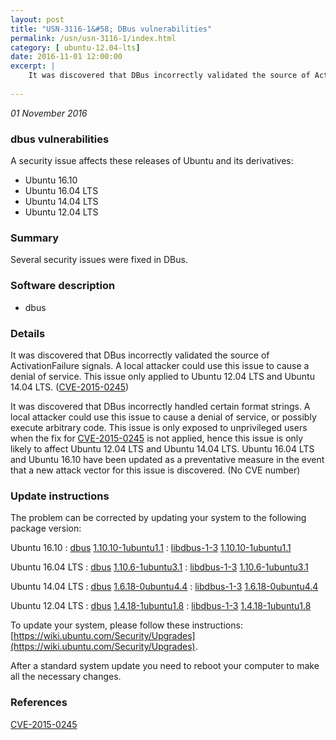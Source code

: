 ```yaml
---
layout: post
title: "USN-3116-1&#58; DBus vulnerabilities"
permalink: /usn/usn-3116-1/index.html
category: [ ubuntu-12.04-lts]
date: 2016-11-01 12:00:00
excerpt: |
    It was discovered that DBus incorrectly validated the source of ActivationFailure signals. A local attacker could use this issue to cause a denial of service. This issue only applied to Ubuntu 12.04 LTS and Ubuntu 14.04 LTS. ([CVE-2015-0245](http://people.ubuntu.com/~ubuntu-security/cve/CVE-2015-0245))
    
--- 
```

 
 

*01 November 2016*

### dbus vulnerabilities

A security issue affects these releases of Ubuntu and its derivatives:

* Ubuntu 16.10
* Ubuntu 16.04 LTS
* Ubuntu 14.04 LTS
* Ubuntu 12.04 LTS

### Summary

Several security issues were fixed in DBus. 

### Software description

* dbus 

### Details

It was discovered that DBus incorrectly validated the source of ActivationFailure signals. A local attacker could use this issue to cause a denial of service. This issue only applied to Ubuntu 12.04 LTS and Ubuntu 14.04 LTS. ([CVE-2015-0245](http://people.ubuntu.com/~ubuntu-security/cve/CVE-2015-0245))

It was discovered that DBus incorrectly handled certain format strings. A local attacker could use this issue to cause a denial of service, or possibly execute arbitrary code. This issue is only exposed to unprivileged users when the fix for [CVE-2015-0245](http://people.ubuntu.com/~ubuntu-security/cve/CVE-2015-0245) is not applied, hence this issue is only likely to affect Ubuntu 12.04 LTS and Ubuntu 14.04 LTS. Ubuntu 16.04 LTS and Ubuntu 16.10 have been updated as a preventative measure in the event that a new attack vector for this issue is discovered. (No CVE number) 

### Update instructions

The problem can be corrected by updating your system to the following package version:

Ubuntu 16.10
 : [dbus](https://launchpad.net/ubuntu/+source/dbus) <span> [1.10.10-1ubuntu1.1](https://launchpad.net/ubuntu/+source/dbus/1.10.10-1ubuntu1.1) </span> 
 : [libdbus-1-3](https://launchpad.net/ubuntu/+source/dbus) <span> [1.10.10-1ubuntu1.1](https://launchpad.net/ubuntu/+source/dbus/1.10.10-1ubuntu1.1) </span> 

Ubuntu 16.04 LTS
 : [dbus](https://launchpad.net/ubuntu/+source/dbus) <span> [1.10.6-1ubuntu3.1](https://launchpad.net/ubuntu/+source/dbus/1.10.6-1ubuntu3.1) </span> 
 : [libdbus-1-3](https://launchpad.net/ubuntu/+source/dbus) <span> [1.10.6-1ubuntu3.1](https://launchpad.net/ubuntu/+source/dbus/1.10.6-1ubuntu3.1) </span> 

Ubuntu 14.04 LTS
 : [dbus](https://launchpad.net/ubuntu/+source/dbus) <span> [1.6.18-0ubuntu4.4](https://launchpad.net/ubuntu/+source/dbus/1.6.18-0ubuntu4.4) </span> 
 : [libdbus-1-3](https://launchpad.net/ubuntu/+source/dbus) <span> [1.6.18-0ubuntu4.4](https://launchpad.net/ubuntu/+source/dbus/1.6.18-0ubuntu4.4) </span> 

Ubuntu 12.04 LTS
 : [dbus](https://launchpad.net/ubuntu/+source/dbus) <span> [1.4.18-1ubuntu1.8](https://launchpad.net/ubuntu/+source/dbus/1.4.18-1ubuntu1.8) </span> 
 : [libdbus-1-3](https://launchpad.net/ubuntu/+source/dbus) <span> [1.4.18-1ubuntu1.8](https://launchpad.net/ubuntu/+source/dbus/1.4.18-1ubuntu1.8) </span> 

To update your system, please follow these instructions: [https://wiki.ubuntu.com/Security/Upgrades](https://wiki.ubuntu.com/Security/Upgrades).

After a standard system update you need to reboot your computer to make all the necessary changes. 

### References

 
 [CVE-2015-0245](http://people.ubuntu.com/~ubuntu-security/cve/CVE-2015-0245)
 

